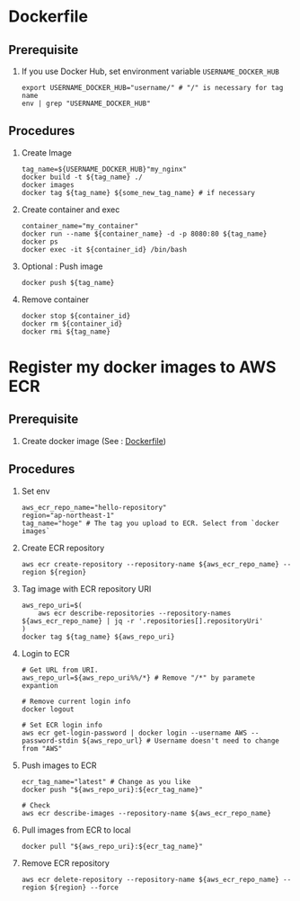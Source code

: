 # Dockerfile
## Prerequisite
1. If you use Docker Hub, set environment variable `USERNAME_DOCKER_HUB`
    ```shell
    export USERNAME_DOCKER_HUB="username/" # "/" is necessary for tag name
    env | grep "USERNAME_DOCKER_HUB"
    ```

## Procedures
1. Create Image
    ```shell
    tag_name=${USERNAME_DOCKER_HUB}"my_nginx"
    docker build -t ${tag_name} ./
    docker images
    docker tag ${tag_name} ${some_new_tag_name} # if necessary
    ```
1. Create container and exec
    ```shell
    container_name="my_container"
    docker run --name ${container_name} -d -p 8080:80 ${tag_name}
    docker ps
    docker exec -it ${container_id} /bin/bash
    ```
1. Optional : Push image
    ```shell
    docker push ${tag_name}
    ```
1. Remove container
    ```shell
    docker stop ${container_id}
    docker rm ${container_id}
    docker rmi ${tag_name}
    ```

# Register my docker images to AWS ECR
## Prerequisite
1. Create docker image (See : [Dockerfile](#dockerfile))

## Procedures
1. Set env
    ```shell
    aws_ecr_repo_name="hello-repository"
    region="ap-northeast-1"
    tag_name="hoge" # The tag you upload to ECR. Select from `docker images`
    ```
1. Create ECR repository
    ```shell
    aws ecr create-repository --repository-name ${aws_ecr_repo_name} --region ${region}
    ```
1. Tag image with ECR repository URI
    ```shell
    aws_repo_uri=$(
        aws ecr describe-repositories --repository-names ${aws_ecr_repo_name} | jq -r '.repositories[].repositoryUri'
    )
    docker tag ${tag_name} ${aws_repo_uri}
    ```
1. Login to ECR
    ```shell
    # Get URL from URI.
    aws_repo_url=${aws_repo_uri%%/*} # Remove "/*" by paramete expantion
    
    # Remove current login info
    docker logout
    
    # Set ECR login info
    aws ecr get-login-password | docker login --username AWS --password-stdin ${aws_repo_url} # Username doesn't need to change from "AWS"
    ```
1. Push images to ECR
    ```shell
    ecr_tag_name="latest" # Change as you like
    docker push "${aws_repo_uri}:${ecr_tag_name}"
    
    # Check
    aws ecr describe-images --repository-name ${aws_ecr_repo_name}
    ```
1. Pull images from ECR to local
    ```shell
    docker pull "${aws_repo_uri}:${ecr_tag_name}"
    ```
1. Remove ECR repository
    ```shell
    aws ecr delete-repository --repository-name ${aws_ecr_repo_name} --region ${region} --force
    ```